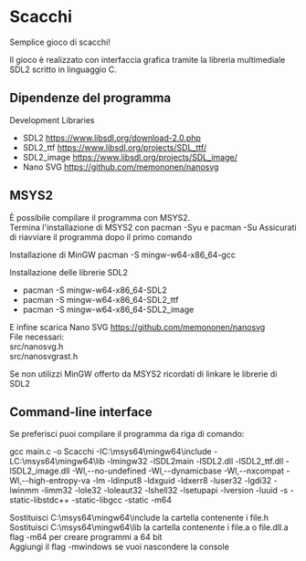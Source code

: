 # Scacchi
Semplice gioco di scacchi!

Il gioco è realizzato con interfaccia grafica tramite la libreria multimediale SDL2 scritto in linguaggio C.

## Dipendenze del programma
Development Libraries
- SDL2 https://www.libsdl.org/download-2.0.php
- SDL2_ttf https://www.libsdl.org/projects/SDL_ttf/
- SDL2_image https://www.libsdl.org/projects/SDL_image/
- Nano SVG https://github.com/memononen/nanosvg

## MSYS2
È possibile compilare il programma con MSYS2.<br>
Termina l'installazione di MSYS2 con pacman -Syu e pacman -Su
Assicurati di riavviare il programma dopo il primo comando

Installazione di MinGW
pacman -S mingw-w64-x86_64-gcc

Installazione delle librerie SDL2
- pacman -S mingw-w64-x86_64-SDL2
- pacman -S mingw-w64-x86_64-SDL2_ttf
- pacman -S mingw-w64-x86_64-SDL2_image

E infine scarica Nano SVG https://github.com/memononen/nanosvg<br>
File necessari:<br>
src/nanosvg.h<br>
src/nanosvgrast.h<br>

Se non utilizzi MinGW offerto da MSYS2 ricordati di linkare le librerie di SDL2

## Command-line interface
Se preferisci puoi compilare il programma da riga di comando:

gcc main.c -o Scacchi -IC:\msys64\mingw64\include -LC:\msys64\mingw64\lib -lmingw32 -lSDL2main -lSDL2.dll -lSDL2_ttf.dll -lSDL2_image.dll -Wl,--no-undefined -Wl,--dynamicbase -Wl,--nxcompat -Wl,--high-entropy-va -lm -ldinput8 -ldxguid -ldxerr8 -luser32 -lgdi32 -lwinmm -limm32 -lole32 -loleaut32 -lshell32 -lsetupapi -lversion -luuid -s -static-libstdc++ -static-libgcc -static -m64

Sostituisci C:\msys64\mingw64\include la cartella contenente i file.h<br>
Sostituisci C:\msys64\mingw64\lib la cartella contenente i file.a o file.dll.a<br>
flag -m64 per creare programmi a 64 bit<br>
Aggiungi il flag -mwindows se vuoi nascondere la console<br>
